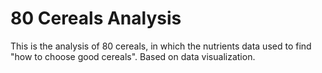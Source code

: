 # 80 Cereals Analysis
 This is the analysis of 80 cereals, in which the nutrients data used to find "how to choose good cereals".  Based on data visualization.
